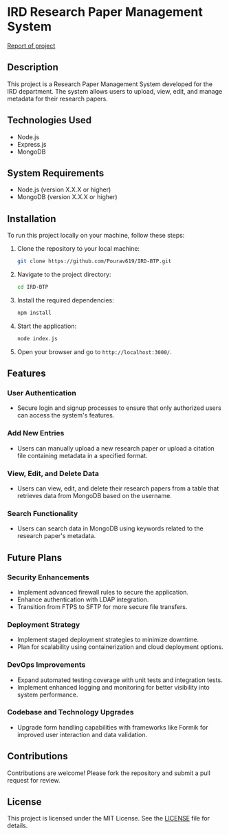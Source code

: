 # IRD Research Paper Management System
[Report of project](https://classroom.google.com/w/NTc1MDkwODc0Njg2/t/all)

## Description

This project is a Research Paper Management System developed for the IRD department. The system allows users to upload, view, edit, and manage metadata for their research papers.

## Technologies Used

- Node.js
- Express.js
- MongoDB

## System Requirements

- Node.js (version X.X.X or higher)
- MongoDB (version X.X.X or higher)

## Installation

To run this project locally on your machine, follow these steps:

1. Clone the repository to your local machine:
    ```sh
    git clone https://github.com/Pourav619/IRD-BTP.git
    ```

2. Navigate to the project directory:
    ```sh
    cd IRD-BTP
    ```

3. Install the required dependencies:
    ```sh
    npm install
    ```

4. Start the application:
    ```sh
    node index.js
    ```

5. Open your browser and go to `http://localhost:3000/`.

## Features

### User Authentication

- Secure login and signup processes to ensure that only authorized users can access the system's features.

### Add New Entries

- Users can manually upload a new research paper or upload a citation file containing metadata in a specified format.

### View, Edit, and Delete Data

- Users can view, edit, and delete their research papers from a table that retrieves data from MongoDB based on the username.

### Search Functionality

- Users can search data in MongoDB using keywords related to the research paper's metadata.

## Future Plans

### Security Enhancements

- Implement advanced firewall rules to secure the application.
- Enhance authentication with LDAP integration.
- Transition from FTPS to SFTP for more secure file transfers.

### Deployment Strategy

- Implement staged deployment strategies to minimize downtime.
- Plan for scalability using containerization and cloud deployment options.

### DevOps Improvements

- Expand automated testing coverage with unit tests and integration tests.
- Implement enhanced logging and monitoring for better visibility into system performance.

### Codebase and Technology Upgrades

- Upgrade form handling capabilities with frameworks like Formik for improved user interaction and data validation.

## Contributions

Contributions are welcome! Please fork the repository and submit a pull request for review.

## License

This project is licensed under the MIT License. See the [LICENSE](LICENSE) file for details.
